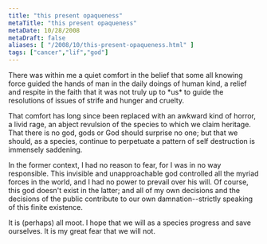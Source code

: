 ```yaml
---
title: "this present opaqueness"
metaTitle: "this present opaqueness"
metaDate: 10/28/2008
metaDraft: false
aliases: [ "/2008/10/this-present-opaqueness.html" ]
tags: ["cancer","lif","god"]
---
```


There was within me a quiet comfort in the belief that some all knowing force guided the hands of man in the daily doings of human kind, a relief and respite in the faith that it was not truly up to \*us\* to guide the resolutions of issues of strife and hunger and cruelty.  
  
That comfort has long since been replaced with an awkward kind of horror, a livid rage, an abject revulsion of the species to which we claim heritage. That there is no god, gods or God should surprise no one; but that we should, as a species, continue to perpetuate a pattern of self destruction is immensely saddening.  
  
In the former context, I had no reason to fear, for I was in no way responsible. This invisible and unapproachable god controlled all the myriad forces in the world, and I had no power to prevail over his will. Of course, this god doesn't exist in the latter; and all of my own decisions and the decisions of the public contribute to our own damnation--strictly speaking of this finite existence.  
  
It is (perhaps) all moot. I hope that we will as a species progress and save ourselves. It is my great fear that we will not.